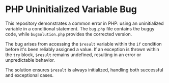 # PHP Uninitialized Variable Bug

This repository demonstrates a common error in PHP: using an uninitialized variable in a conditional statement.  The `bug.php` file contains the buggy code, while `bugSolution.php` provides the corrected version.

The bug arises from accessing the `$result` variable within the `if` condition before it's been reliably assigned a value. If an exception is thrown within the `try` block, `$result` remains undefined, resulting in an error or unpredictable behavior.

The solution ensures `$result` is always initialized, handling both successful and exceptional cases.
